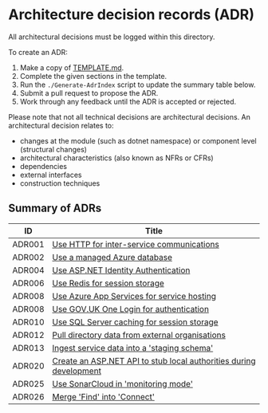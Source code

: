# Architecture decision records (ADR)

All architectural decisions must be logged within this directory.

To create an ADR: 

1. Make a copy of [TEMPLATE.md](./TEMPLATE.md).
2. Complete the given sections in the template.
3. Run the `./Generate-AdrIndex` script to update the summary table below.
4. Submit a pull request to propose the ADR.
5. Work through any feedback until the ADR is accepted or rejected.

Please note that not all technical decisions are architectural decisions. An architectural decision relates to:

- changes at the module (such as dotnet namespace) or component level (structural changes)
- architectural characteristics (also known as  NFRs or CFRs)
- dependencies
- external interfaces
- construction techniques

## Summary of ADRs


| ID | Title |
| --- | --- |
| ADR001 | [Use HTTP for inter-service communications](./ADR001-use-http-for-inter-service-comms.md) |
| ADR002 | [Use a managed Azure database](./ADR002-use-a-managed-azure-database.md) |
| ADR004 | [Use ASP.NET Identity Authentication](./ADR004-use-aspdotnet-identity-auth.md) |
| ADR006 | [Use Redis for session storage](./ADR006-redis-for-session-storage.md) |
| ADR008 | [Use Azure App Services for service hosting](./ADR007-use-azure-app-services.md) |
| ADR008 | [Use GOV.UK One Login for authentication](./ADR008-use-govuk-one-login-auth.md) |
| ADR010 | [Use SQL Server caching for session storage](./ADR010-sql-server-caching.md) |
| ADR012 | [Pull directory data from external organisations](./ADR012-pull-data-from-external-orgs.md) |
| ADR013 | [Ingest service data into a 'staging schema'](./ADR013-ingest-into-staging-schema.md) |
| ADR020 | [Create an ASP.NET API to stub local authorities during development](./ADR020-create-mock-api-to-stub-las.md) |
| ADR025 | [Use SonarCloud in 'monitoring mode'](./ADR025-use-sonar-cloud.md) |
| ADR026 | [Merge 'Find' into 'Connect'](./ADR026-merge-find-into-connect.md) |

